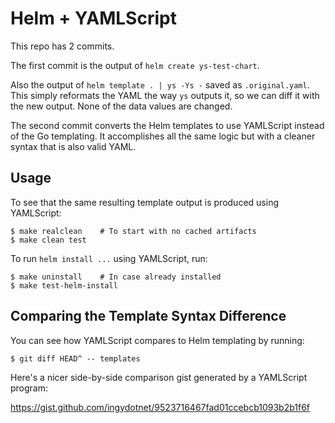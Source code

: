 Helm + YAMLScript
=================

This repo has 2 commits.

The first commit is the output of `helm create ys-test-chart`.

Also the output of `helm template . | ys -Ys -` saved as `.original.yaml`.
This simply reformats the YAML the way `ys` outputs it, so we can diff it with
the new output.
None of the data values are changed.

The second commit converts the Helm templates to use YAMLScript instead of the
Go templating.
It accomplishes all the same logic but with a cleaner syntax that is also valid
YAML.


## Usage

To see that the same resulting template output is produced using YAMLScript:
```
$ make realclean    # To start with no cached artifacts
$ make clean test
```

To run `helm install ...` using YAMLScript, run:
```
$ make uninstall    # In case already installed
$ make test-helm-install
```


## Comparing the Template Syntax Difference

You can see how YAMLScript compares to Helm templating by running:
```
$ git diff HEAD^ -- templates
```

Here's a nicer side-by-side comparison gist generated by a YAMLScript program:

https://gist.github.com/ingydotnet/9523716467fad01ccebcb1093b2b1f6f
